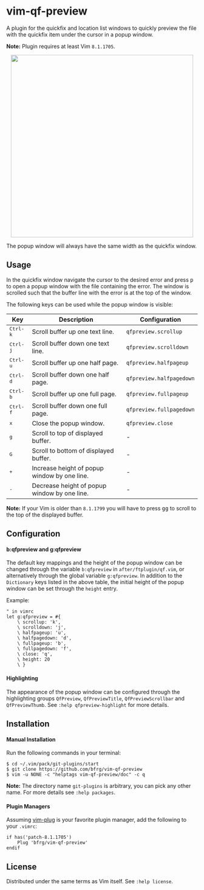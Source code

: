 # vim-qf-preview

A plugin for the quickfix and location list windows to quickly preview the file
with the quickfix item under the cursor in a popup window.

**Note:** Plugin requires at least Vim `8.1.1705`.

<dl>
  <p align="center">
  <a href="https://asciinema.org/a/265817">
    <img src="https://asciinema.org/a/265817.png" width="480">
  </a>
  </p>
</dl>

The popup window will always have the same width as the quickfix window.


## Usage

In the quickfix window navigate the cursor to the desired error and press
<kbd>p</kbd> to open a popup window with the file containing the error. The
window is scrolled such that the buffer line with the error is at the top of the
window.

The following keys can be used while the popup window is visible:

| Key               | Description                                 | Configuration           |
| ----------------- | ------------------------------------------- | ----------------------- |
| <kbd>Ctrl-k</kbd> | Scroll buffer up one text line.             | `qfpreview.scrollup`    |
| <kbd>Ctrl-j</kbd> | Scroll buffer down one text line.           | `qfpreview.scrolldown`  |
| <kbd>Ctrl-u</kbd> | Scroll buffer up one half page.             | `qfpreview.halfpageup`  |
| <kbd>Ctrl-d</kbd> | Scroll buffer down one half page.           | `qfpreview.halfpagedown`|
| <kbd>Ctrl-b</kbd> | Scroll buffer up one full page.             | `qfpreview.fullpageup`  |
| <kbd>Ctrl-f</kbd> | Scroll buffer down one full page.           | `qfpreview.fullpagedown`|
| <kbd>x</kbd>      | Close the popup window.                     | `qfpreview.close`       |
| <kbd>g</kbd>      | Scroll to top of displayed buffer.          | -                       |
| <kbd>G</kbd>      | Scroll to bottom of displayed buffer.       | -                       |
| <kbd>+</kbd>      | Increase height of popup window by one line.| -                       |
| <kbd>-</kbd>      | Decrease height of popup window by one line.| -                       |

**Note:** If your Vim is older than `8.1.1799` you will have to press
<kbd>gg</kbd> to scroll to the top of the displayed buffer.


## Configuration

#### b:qfpreview and g:qfpreview

The default key mappings and the height of the popup window can be changed
through the variable `b:qfpreview` in `after/ftplugin/qf.vim`, or alternatively
through the global variable `g:qfpreview`. In addition to the `Dictionary` keys
listed in the above table, the initial height of the popup window can be set
through the `height` entry.

Example:
```vim
" in vimrc
let g:qfpreview = #{
    \ scrollup: 'k',
    \ scrolldown: 'j',
    \ halfpageup: 'u',
    \ halfpagedown: 'd',
    \ fullpageup: 'b',
    \ fullpagedown: 'f',
    \ close: 'q',
    \ height: 20
    \ }
```

#### Highlighting

The appearance of the popup window can be configured through the highlighting
groups `QfPreview`, `QfPreviewTitle`, `QfPreviewScrollbar` and `QfPreviewThumb`.
See `:help qfpreview-highlight` for more details.


## Installation

#### Manual Installation

Run the following commands in your terminal:
```
$ cd ~/.vim/pack/git-plugins/start
$ git clone https://github.com/bfrg/vim-qf-preview
$ vim -u NONE -c "helptags vim-qf-preview/doc" -c q
```
**Note:** The directory name `git-plugins` is arbitrary, you can pick any other
name. For more details see `:help packages`.

#### Plugin Managers

Assuming [vim-plug](https://github.com/junegunn/vim-plug) is your favorite
plugin manager, add the following to your `.vimrc`:
```vim
if has('patch-8.1.1705')
    Plug 'bfrg/vim-qf-preview'
endif
```


## License

Distributed under the same terms as Vim itself. See `:help license`.
